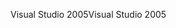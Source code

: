 <span data-ttu-id="d562f-101">Visual Studio 2005</span><span class="sxs-lookup"><span data-stu-id="d562f-101">Visual Studio 2005</span></span>
